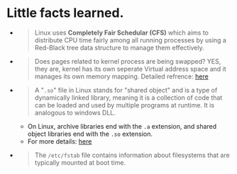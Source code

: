 # Little facts learned.
- > Linux uses **Completely Fair Schedular (CFS)** which aims to distribute CPU time fairly among all running processes by using a Red-Black tree data structure to manage them effectively. 

- > Does pages related to kernel process are being swapped? YES, they are, kernel has its own seperate Virtual address space and it manages its own memory mapping. Detailed refrence: [here](https://chatgpt.com/share/67a574e3-a608-8012-a718-48fe55632ef5)


- > A "`.so`" file in Linux stands for "shared object" and is a type of dynamically linked library, meaning it is a collection of code that can be loaded and used by multiple programs at runtime. It is analogous to windows DLL.
    - On Linux, archive libraries end with the `.a` extension, and shared object libraries end with the `.so` extension.
    - For more details: [here](./shared_objects.md)


- > The `/etc/fstab` file contains information about filesystems that are typically mounted at boot time.